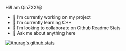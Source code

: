 Hi!I am QinZXX!😃

- 🔭 I’m currently working on my project
- 🌱 I’m currently learning C++ 
- 👯 I’m looking to collaborate on Github Readme Stats
- 💬 Ask me about anything here

[![Anurag's github stats](https://github-readme-stats.vercel.app/api?username=QinZXX&count_private=true&show_icons=true&theme=radical)](https://github.com/anuraghazra/github-readme-stats)
